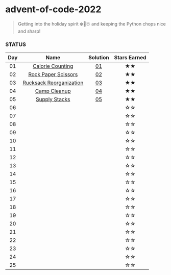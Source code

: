 # advent-of-code-2022

> Getting into the holiday spirit ❄️🌲☃️
and keeping the Python chops nice and sharp!  

### STATUS

| Day | Name | Solution | Stars Earned |
| :------: | :-------------------: | :--------------: | :--------------: |
| 01 | [Calorie Counting](https://adventofcode.com/2022/day/1) | [01](solution_code/day01.py) | ★★ |
| 02 | [Rock Paper Scissors](https://adventofcode.com/2022/day/2) | [02](solution_code/day02.py) | ★★ |
| 03 | [Rucksack Reorganization](https://adventofcode.com/2022/day/3) | [03](solution_code/day03.py) | ★★ |
| 04 | [Camp Cleanup](https://adventofcode.com/2022/day/4) | [04](solution_code/day04.py) | ★★ |
| 05 | [Supply Stacks](https://adventofcode.com/2022/day/5) | [05](solution_code/day05.py) | ★★ |
| 06 |  |  | ☆☆ |
| 07 |  |  | ☆☆ |
| 08 |  |  | ☆☆ |
| 09 |  |  | ☆☆ |
| 10 |  |  | ☆☆ |
| 11 |  |  | ☆☆ |
| 12 |  |  | ☆☆ |
| 13 |  |  | ☆☆ |
| 14 |  |  | ☆☆ |
| 15 |  |  | ☆☆ |
| 16 |  |  | ☆☆ |
| 17 |  |  | ☆☆ |
| 18 |  |  | ☆☆ |
| 19 |  |  | ☆☆ |
| 20 |  |  | ☆☆ |
| 21 |  |  | ☆☆ |
| 22 |  |  | ☆☆ |
| 23 |  |  | ☆☆ |
| 24 |  |  | ☆☆ |
| 25 |  |  | ☆☆ |
